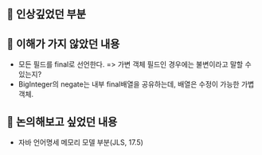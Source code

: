 ## 📌 인상깊었던 부분
## 📌 이해가 가지 않았던 내용
* 모든 필드를 final로 선언한다. => 가변 객체 필드인 경우에는 불변이라고 말할 수 있는지?
* BigInteger의 negate는 내부 final배열을 공유하는데, 배열은 수정이 가능한 가볍객체.
## 📌 논의해보고 싶었던 내용
* 자바 언어명세 메모리 모델 부분(JLS, 17.5)